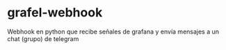 # grafel-webhook

Webhook en python que recibe señales de grafana y envía mensajes a  un chat (grupo) de telegram